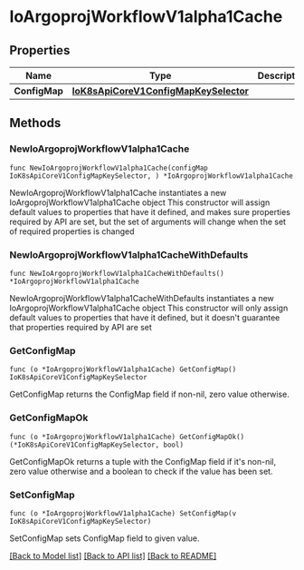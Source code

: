 # IoArgoprojWorkflowV1alpha1Cache

## Properties

Name | Type | Description | Notes
------------ | ------------- | ------------- | -------------
**ConfigMap** | [**IoK8sApiCoreV1ConfigMapKeySelector**](IoK8sApiCoreV1ConfigMapKeySelector.md) |  | 

## Methods

### NewIoArgoprojWorkflowV1alpha1Cache

`func NewIoArgoprojWorkflowV1alpha1Cache(configMap IoK8sApiCoreV1ConfigMapKeySelector, ) *IoArgoprojWorkflowV1alpha1Cache`

NewIoArgoprojWorkflowV1alpha1Cache instantiates a new IoArgoprojWorkflowV1alpha1Cache object
This constructor will assign default values to properties that have it defined,
and makes sure properties required by API are set, but the set of arguments
will change when the set of required properties is changed

### NewIoArgoprojWorkflowV1alpha1CacheWithDefaults

`func NewIoArgoprojWorkflowV1alpha1CacheWithDefaults() *IoArgoprojWorkflowV1alpha1Cache`

NewIoArgoprojWorkflowV1alpha1CacheWithDefaults instantiates a new IoArgoprojWorkflowV1alpha1Cache object
This constructor will only assign default values to properties that have it defined,
but it doesn't guarantee that properties required by API are set

### GetConfigMap

`func (o *IoArgoprojWorkflowV1alpha1Cache) GetConfigMap() IoK8sApiCoreV1ConfigMapKeySelector`

GetConfigMap returns the ConfigMap field if non-nil, zero value otherwise.

### GetConfigMapOk

`func (o *IoArgoprojWorkflowV1alpha1Cache) GetConfigMapOk() (*IoK8sApiCoreV1ConfigMapKeySelector, bool)`

GetConfigMapOk returns a tuple with the ConfigMap field if it's non-nil, zero value otherwise
and a boolean to check if the value has been set.

### SetConfigMap

`func (o *IoArgoprojWorkflowV1alpha1Cache) SetConfigMap(v IoK8sApiCoreV1ConfigMapKeySelector)`

SetConfigMap sets ConfigMap field to given value.



[[Back to Model list]](../README.md#documentation-for-models) [[Back to API list]](../README.md#documentation-for-api-endpoints) [[Back to README]](../README.md)


